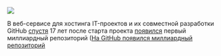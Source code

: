 <!--2025-06-12 14:40:07-->
<div class="yb">
  <div class="rss habr"><img src="https://habrastorage.org/getpro/habr/upload_files/b9a/682/4e1/b9a6824e1805cf3ef0f5fd22c19b0bca.png" /><p>В веб-сервисе для хостинга IT-проектов и их совместной разработки GitHub <a href="https://api.github.com/repositories/1" rel="noopener noreferrer nofollow">спустя</a> 17 лет после старта проекта <a href="https://github.com/AasishPokhrel/shit/issues/1" rel="noopener noreferrer nofollow">появился</a> первый миллиардный репозиторий (<a... <p class="titl"><a href="https://habr.com/ru/news/918000/?utm_source=habrahabr&utm_medium=rss&utm_campaign=918000">На GitHub появился миллиардный репозиторий</a></p></div>
</div>

